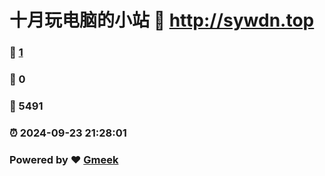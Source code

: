 # 十月玩电脑的小站 :link: http://sywdn.top 
### :page_facing_up: [1](http://sywdn.top/tag.html) 
### :speech_balloon: 0 
### :hibiscus: 5491 
### :alarm_clock: 2024-09-23 21:28:01 
### Powered by :heart: [Gmeek](https://github.com/Meekdai/Gmeek)
